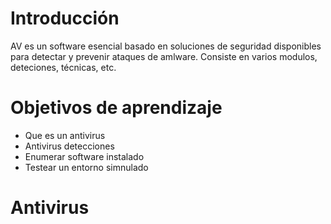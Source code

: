 # Introducción

AV es un software esencial basado en soluciones de seguridad disponibles para detectar y prevenir ataques de amlware. Consiste en varios modulos, deteciones, técnicas, etc.

# Objetivos de aprendizaje

- Que es un antivirus
- Antivirus detecciones
- Enumerar software instalado
- Testear un entorno simnulado

# Antivirus

